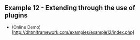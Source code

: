 ## Example 12 - Extending through the use of plugins

* (Online Demo)[http://dhtmlframework.com/examples/example12/index.php]